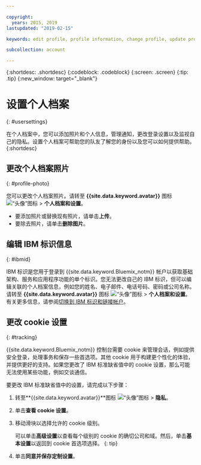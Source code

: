 ```yaml
---

copyright:
  years: 2015, 2019
lastupdated: "2019-02-15"

keywords: edit profile, profile information, change profile, update profile, cookies, tracking, privacy

subcollection: account

---
```


{:shortdesc: .shortdesc}
{:codeblock: .codeblock}
{:screen: .screen}
{:tip: .tip}
{:new_window: target="_blank"}

# 设置个人档案
{: #usersettings}

在个人档案中，您可以添加照片和个人信息，管理通知，更改登录设置以及监视自己的隐私。设置个人档案可帮助您的队友了解您的身份以及您可以如何提供帮助。
{:shortdesc}


## 更改个人档案照片
{: #profile-photo}

您可以更改个人档案照片。请转至 **{{site.data.keyword.avatar}}** 图标 ![“头像”图标](../icons/i-avatar-icon.svg) &gt; **个人档案和设置**。

  * 要添加照片或替换现有照片，请单击**上传**。
  * 要除去照片，请单击**删除图片**。


## 编辑 IBM 标识信息
{: #ibmid}

IBM 标识是您用于登录到 {{site.data.keyword.Bluemix_notm}} 帐户以获取基础架构、服务和应用程序功能的单个标识。您无法更改自己的 IBM 标识，但可以编辑关联的个人档案信息，例如您的姓名、电子邮件、电话号码、密码或公司名称。请转至 **{{site.data.keyword.avatar}}** 图标 ![“头像”图标](../icons/i-avatar-icon.svg) &gt; **个人档案和设置**。有关更多信息，请参阅[切换到 IBM 标识和链接帐户](/docs/account?topic=account-unifyingaccounts)。


## 更改 cookie 设置
{: #tracking}

{{site.data.keyword.Bluemix_notm}} 控制台需要 cookie 来管理会话，例如提供安全登录，处理事务和保存一些首选项。其他 cookie 用于构建更个性化的体验，并提供更好的支持。如果您更改了 IBM 标准缺省值中的 cookie 设置，那么可能无法使用某些功能，例如交谈通信。

要更改 IBM 标准缺省值中的设置，请完成以下步骤：
1. 转至**{{site.data.keyword.avatar}}**图标 ![“头像”图标](../icons/i-avatar-icon.svg) &gt; **隐私**。
1. 单击**查看 cookie 设置**。
1. 移动滑块以选择允许的 cookie 级别。

   可以单击**高级设置**以查看每个级别的 cookie 的确切公司和域。然后，单击**基本设置**以返回到 cookie 首选项选择。
   {: tip}
1. 单击**同意并保存定制设置**。
